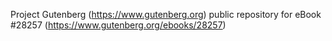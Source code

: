 Project Gutenberg (https://www.gutenberg.org) public repository for eBook #28257 (https://www.gutenberg.org/ebooks/28257)
